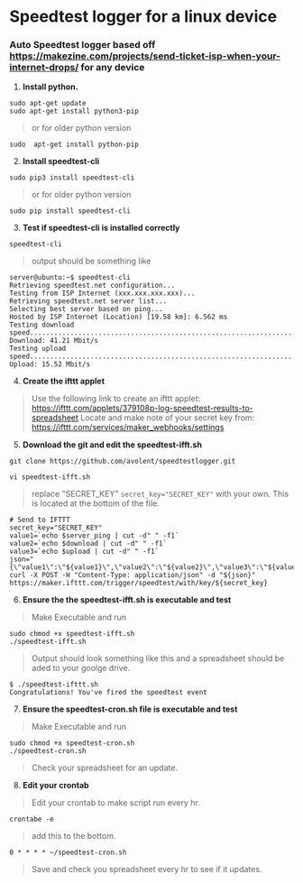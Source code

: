 # Speedtest logger for a linux device

### Auto Speedtest logger based off https://makezine.com/projects/send-ticket-isp-when-your-internet-drops/ for any device

1. __Install python.__
```
sudo apt-get update
sudo apt-get install python3-pip
```
>or for older python version
```
sudo  apt-get install python-pip
```
2. __Install speedtest-cli__
```
sudo pip3 install speedtest-cli
```
>or for older python version
```
sudo pip install speedtest-cli
```
3. __Test if speedtest-cli is installed correctly__
```
speedtest-cli
```
>output should be something like
```
server@ubuntu:~$ speedtest-cli
Retrieving speedtest.net configuration...
Testing from ISP Internet (xxx.xxx.xxx.xxx)...
Retrieving speedtest.net server list...
Selecting best server based on ping...
Hosted by ISP Internet (Location) [19.58 km]: 6.562 ms
Testing download speed................................................................................
Download: 41.21 Mbit/s
Testing upload speed......................................................................................................
Upload: 15.52 Mbit/s
```
4. __Create the ifttt applet__
>Use the following link to create an ifttt applet:
https://ifttt.com/applets/379108p-log-speedtest-results-to-spreadsheet
>Locate and make note of your secret key from:
https://ifttt.com/services/maker_webhooks/settings

5. __Download the git and edit the speedtest-ifft.sh__
~~~
git clone https://github.com/avolent/speedtestlogger.git

vi speedtest-ifft.sh
~~~
>replace "SECRET_KEY" `secret_key="SECRET_KEY"` with your own. This is located at the bottom of the file.

```
# Send to IFTTT
secret_key="SECRET_KEY"
value1=`echo $server_ping | cut -d" " -f1`
value2=`echo $download | cut -d" " -f1`
value3=`echo $upload | cut -d" " -f1` 
json="{\"value1\":\"${value1}\",\"value2\":\"${value2}\",\"value3\":\"${value3}\"}"
curl -X POST -H "Content-Type: application/json" -d "${json}" https://maker.ifttt.com/trigger/speedtest/with/key/${secret_key}  
```
6. __Ensure the the speedtest-ifft.sh is executable and test__
>Make Executable and run
```
sudo chmod +x speedtest-ifft.sh
./speedtest-ifft.sh
```
>Output should look something like this and a spreadsheet should be aded to your goolge drive.
```
$ ./speedtest-ifttt.sh 
Congratulations! You've fired the speedtest event
```

7. __Ensure the speedtest-cron.sh file is executable and test__
>Make Executable and run
~~~
sudo chmod +x speedtest-cron.sh
./speedtest-cron.sh
~~~
>Check your spreadsheet for an update.

8. __Edit your crontab__
>Edit your crontab to make script run every hr.
~~~
crontabe -e
~~~
>add this to the bottom.
~~~
0 * * * * ~/speedtest-cron.sh
~~~
>Save and check you spreadsheet every hr to see if it updates.

